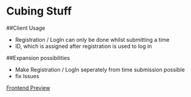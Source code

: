 # Cubing Stuff

##Client Usage
- Registration / LogIn can only be done whilst submitting a time
- ID, which is assigned after registration is used to log in

##Expansion possibilities
- Make Registration / LogIn seperately from time submission possible
- fix Issues

[Frontend Preview](https://memeToasty.github.io/cubing-stuff/index.html)
